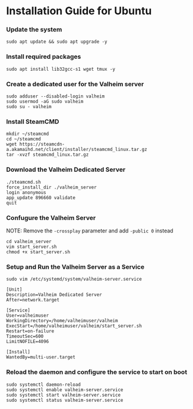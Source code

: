 
# Installation Guide for Ubuntu
### Update the system
```
sudo apt update && sudo apt upgrade -y
```

### Install required packages
```
sudo apt install lib32gcc-s1 wget tmux -y
```

### Create a dedicated user for the Valheim server
```
sudo adduser --disabled-login valheim
sudo usermod -aG sudo valheim
sudo su - valheim
```

### Install SteamCMD
```
mkdir ~/steamcmd
cd ~/steamcmd
wget https://steamcdn-a.akamaihd.net/client/installer/steamcmd_linux.tar.gz
tar -xvzf steamcmd_linux.tar.gz 
```

### Download the Valheim Dedicated Server
```
./steamcmd.sh 
force_install_dir ./valheim_server
login anonymous
app_update 896660 validate
quit
```

### Confugure the Valheim Server
 NOTE: Remove the `-crossplay` parameter and add `-public 0` instead
```
cd valheim_server
vim start_server.sh
chmod +x start_server.sh
```


### Setup and Run the Valheim Server as a Service
```
sudo vim /etc/systemd/system/valheim-server.service

[Unit]
Description=Valheim Dedicated Server
After=network.target

[Service]
User=valheimuser
WorkingDirectory=/home/valheimuser/valheim
ExecStart=/home/valheimuser/valheim/start_server.sh
Restart=on-failure
TimeoutSec=600
LimitNOFILE=4096

[Install]
WantedBy=multi-user.target
```

### Reload the daemon and configure the service to start on boot
```
sudo systemctl daemon-reload
sudo systemctl enable valheim-server.service
sudo systemctl start valheim-server.service
sudo systemctl status valheim-server.service
```